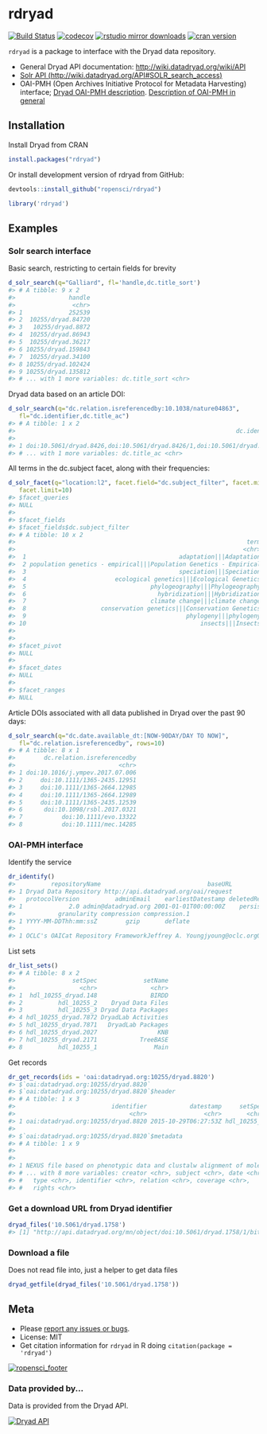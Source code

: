 rdryad
======



[![Build Status](https://travis-ci.org/ropensci/rdryad.svg?branch=master)](https://travis-ci.org/ropensci/rdryad)
[![codecov](https://codecov.io/gh/ropensci/rdryad/branch/master/graph/badge.svg)](https://codecov.io/gh/ropensci/rdryad)
[![rstudio mirror downloads](https://cranlogs.r-pkg.org/badges/rdryad)](https://github.com/metacran/cranlogs.app)
[![cran version](https://www.r-pkg.org/badges/version/rdryad)](https://cran.r-project.org/package=rdryad)

`rdryad` is a package to interface with the Dryad data repository.

* General Dryad API documentation: http://wiki.datadryad.org/wiki/API
* [Solr API (http://wiki.datadryad.org/API#SOLR_search_access)](http://wiki.datadryad.org/API#SOLR_search_access)
* OAI-PMH (Open Archives Initiative Protocol for Metadata Harvesting) interface; [Dryad OAI-PMH description](http://wiki.datadryad.org/API#OAI-PMH). [Description of OAI-PMH in general](http://en.wikipedia.org/wiki/Open_Archives_Initiative_Protocol_for_Metadata_Harvesting)

## Installation

Install Dryad from CRAN


```r
install.packages("rdryad")
```

Or install development version of rdryad from GitHub:


```r
devtools::install_github("ropensci/rdryad")
```


```r
library('rdryad')
```

## Examples

### Solr search interface

Basic search, restricting to certain fields for brevity


```r
d_solr_search(q="Galliard", fl='handle,dc.title_sort')
#> # A tibble: 9 x 2
#>               handle
#>                <chr>
#> 1             252539
#> 2  10255/dryad.84720
#> 3   10255/dryad.8872
#> 4  10255/dryad.86943
#> 5  10255/dryad.36217
#> 6 10255/dryad.159843
#> 7  10255/dryad.34100
#> 8 10255/dryad.102424
#> 9 10255/dryad.135812
#> # ... with 1 more variables: dc.title_sort <chr>
```

Dryad data based on an article DOI:


```r
d_solr_search(q="dc.relation.isreferencedby:10.1038/nature04863",
   fl="dc.identifier,dc.title_ac")
#> # A tibble: 1 x 2
#>                                                              dc.identifier
#>                                                                      <chr>
#> 1 doi:10.5061/dryad.8426,doi:10.5061/dryad.8426/1,doi:10.5061/dryad.8426/2
#> # ... with 1 more variables: dc.title_ac <chr>
```

All terms in the dc.subject facet, along with their frequencies:


```r
d_solr_facet(q="location:l2", facet.field="dc.subject_filter", facet.minCount=1,
   facet.limit=10)
#> $facet_queries
#> NULL
#>
#> $facet_fields
#> $facet_fields$dc.subject_filter
#> # A tibble: 10 x 2
#>                                                                 term value
#>                                                                <chr> <chr>
#>  1                                           adaptation|||Adaptation   745
#>  2 population genetics - empirical|||Population Genetics - Empirical   566
#>  3                                           speciation|||Speciation   459
#>  4                         ecological genetics|||Ecological Genetics   380
#>  5                                   phylogeography|||Phylogeography   361
#>  6                                     hybridization|||Hybridization   320
#>  7                                   climate change|||climate change   317
#>  8                     conservation genetics|||Conservation Genetics   286
#>  9                                             phylogeny|||phylogeny   277
#> 10                                                 insects|||Insects   276
#>
#>
#> $facet_pivot
#> NULL
#>
#> $facet_dates
#> NULL
#>
#> $facet_ranges
#> NULL
```

Article DOIs associated with all data published in Dryad over the past 90 days:


```r
d_solr_search(q="dc.date.available_dt:[NOW-90DAY/DAY TO NOW]",
   fl="dc.relation.isreferencedby", rows=10)
#> # A tibble: 8 x 1
#>        dc.relation.isreferencedby
#>                             <chr>
#> 1 doi:10.1016/j.ympev.2017.07.006
#> 2     doi:10.1111/1365-2435.12951
#> 3     doi:10.1111/1365-2664.12985
#> 4     doi:10.1111/1365-2664.12989
#> 5     doi:10.1111/1365-2435.12539
#> 6      doi:10.1098/rsbl.2017.0321
#> 7           doi:10.1111/evo.13322
#> 8           doi:10.1111/mec.14285
```

### OAI-PMH interface

Identify the service


```r
dr_identify()
#>          repositoryName                              baseURL
#> 1 Dryad Data Repository http://api.datadryad.org/oai/request
#>   protocolVersion          adminEmail    earliestDatestamp deletedRecord
#> 1             2.0 admin@datadryad.org 2001-01-01T00:00:00Z    persistent
#>            granularity compression compression.1
#> 1 YYYY-MM-DDThh:mm:ssZ        gzip       deflate
#>                                                                                                                                                                 description
#> 1 OCLC's OAICat Repository FrameworkJeffrey A. Youngjyoung@oclc.orgOCLC1.5.48http://alcme.oclc.org/oaicat/oaicat_icon.gifhttp://www.oclc.org/research/software/oai/cat.shtm
```

List sets


```r
dr_list_sets()
#> # A tibble: 8 x 2
#>                setSpec             setName
#>                  <chr>               <chr>
#> 1  hdl_10255_dryad.148               BIRDD
#> 2          hdl_10255_2    Dryad Data Files
#> 3          hdl_10255_3 Dryad Data Packages
#> 4 hdl_10255_dryad.7872 DryadLab Activities
#> 5 hdl_10255_dryad.7871   DryadLab Packages
#> 6 hdl_10255_dryad.2027                 KNB
#> 7 hdl_10255_dryad.2171            TreeBASE
#> 8          hdl_10255_1                Main
```

Get records


```r
dr_get_records(ids = 'oai:datadryad.org:10255/dryad.8820')
#> $`oai:datadryad.org:10255/dryad.8820`
#> $`oai:datadryad.org:10255/dryad.8820`$header
#> # A tibble: 1 x 3
#>                           identifier            datestamp     setSpec
#>                                <chr>                <chr>       <chr>
#> 1 oai:datadryad.org:10255/dryad.8820 2015-10-29T06:27:53Z hdl_10255_2
#>
#> $`oai:datadryad.org:10255/dryad.8820`$metadata
#> # A tibble: 1 x 9
#>                                                                         title
#>                                                                         <chr>
#> 1 NEXUS file based on phenotypic data and clustalw alignment of molecular dat
#> # ... with 8 more variables: creator <chr>, subject <chr>, date <chr>,
#> #   type <chr>, identifier <chr>, relation <chr>, coverage <chr>,
#> #   rights <chr>
```

### Get a download URL from Dryad identifier


```r
dryad_files('10.5061/dryad.1758')
#> [1] "http://api.datadryad.org/mn/object/doi:10.5061/dryad.1758/1/bitstream"
```

### Download a file

Does not read file into, just a helper to get data files


```r
dryad_getfile(dryad_files('10.5061/dryad.1758'))
```


## Meta

* Please [report any issues or bugs](https://github.com/ropensci/rdryad/issues).
* License: MIT
* Get citation information for `rdryad` in R doing `citation(package = 'rdryad')`

[![ropensci_footer](http://ropensci.org/public_images/github_footer.png)](http://ropensci.org)

### Data provided by...

Data is provided from the Dryad API.

<a href="http://wiki.datadryad.org/Data_Access"><img src="http://wiki.datadryad.org/wg/dryad/images/b/bc/Dryad_web_banner_small_v4.jpg" alt="Dryad API" /></a>
